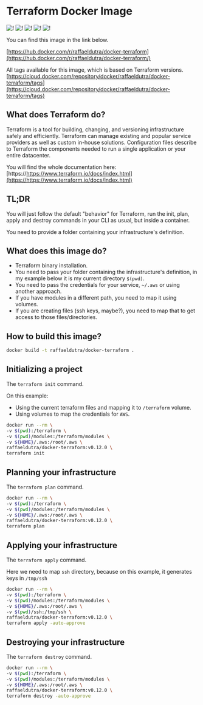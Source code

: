 # Terraform Docker Image

![!](https://img.shields.io/dub/l/vibe-d.svg) ![!](https://img.shields.io/docker/stars/raffaeldutra/docker-terraform.svg) ![!](https://img.shields.io/docker/pulls/raffaeldutra/docker-terraform.svg) ![!](https://img.shields.io/docker/automated/raffaeldutra/docker-terraform.svg) ![!](https://img.shields.io/docker/build/raffaeldutra/docker-terraform.svg)

You can find this image in the link below.

[https://hub.docker.com/r/raffaeldutra/docker-terraform](https://hub.docker.com/r/raffaeldutra/docker-terraform/)

All tags available for this image, which is based on Terraform versions.
[https://cloud.docker.com/repository/docker/raffaeldutra/docker-terraform/tags](https://cloud.docker.com/repository/docker/raffaeldutra/docker-terraform/tags)

## What does Terraform do?

Terraform is a tool for building, changing, and versioning infrastructure safely and efficiently. Terraform can manage existing and popular service providers as well as custom in-house solutions. Configuration files describe to Terraform the components needed to run a single application or your entire datacenter.

You will find the whole documentation here:
[https://https://www.terraform.io/docs/index.html](https://https://www.terraform.io/docs/index.html)

## TL;DR

You will just follow the default "behavior" for Terraform, run the init, plan, apply and destroy commands in your CLI as usual, but inside a container.

You need to provide a folder containing your infrastructure's definition.

## What does this image do?

* Terraform binary installation.
* You need to pass your folder containing the infrastructure's definition, in my example below it is my current directory `$(pwd)`.
* You need to pass the credentials for your service, `~/.aws` or using another approach.
* If you have modules in a different path, you need to map it using volumes.
* If you are creating files (ssh keys, maybe?), you need to map that to get access to those files/directories.

## How to build this image?

```bash
docker build -t raffaeldutra/docker-terraform .
```

## Initializing a project

The `terraform init` command.

On this example:

* Using the current terraform files and mapping it to `/terraform` volume.
* Using volumes to map the credentials for `AWS`.

```bash
docker run --rm \
-v $(pwd):/terraform \
-v $(pwd)/modules:/terraform/modules \
-v ${HOME}/.aws:/root/.aws \
raffaeldutra/docker-terraform:v0.12.0 \
terraform init
```

## Planning your infrastructure

The `terraform plan` command.

```bash
docker run --rm \
-v $(pwd):/terraform \
-v $(pwd)/modules:/terraform/modules \
-v ${HOME}/.aws:/root/.aws \
raffaeldutra/docker-terraform:v0.12.0 \
terraform plan
```

## Applying your infrastructure

The `terraform apply` command.

Here we need to map `ssh` directory, because on this example, it generates keys in `/tmp/ssh`

```bash
docker run --rm \
-v $(pwd):/terraform \
-v $(pwd)/modules:/terraform/modules \
-v ${HOME}/.aws:/root/.aws \
-v $(pwd)/ssh:/tmp/ssh \
raffaeldutra/docker-terraform:v0.12.0 \
terraform apply -auto-approve
```

## Destroying your infrastructure

The `terraform destroy` command.

```bash
docker run --rm \
-v $(pwd):/terraform \
-v $(pwd)/modules:/terraform/modules \
-v ${HOME}/.aws:/root/.aws \
raffaeldutra/docker-terraform:v0.12.0 \
terraform destroy -auto-approve
```
